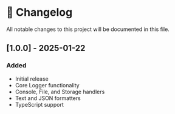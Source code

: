 # 📝 Changelog

All notable changes to this project will be documented in this file.

## [1.0.0] - 2025-01-22

### Added

- Initial release
- Core Logger functionality
- Console, File, and Storage handlers
- Text and JSON formatters
- TypeScript support
